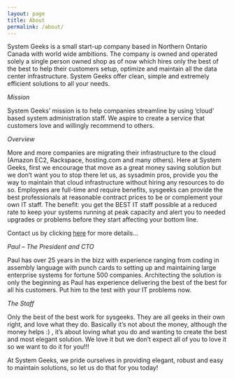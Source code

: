 ```yaml
---
layout: page
title: About
permalink: /about/
---
```


System Geeks is a small start-up company based in Northern Ontario Canada with world wide ambitions. The company is owned and operated solely a single person owned shop as of now which hires only the best of the best to help their customers setup, optimize and maintain all the data center infrastructure. System Geeks offer clean, simple and extremely efficient solutions to all your needs.

*Mission*

System Geeks’ mission is to help companies streamline by using ‘cloud’ based system administration staff. We aspire to create a service that customers love and willingly recommend to others.

*Overview*

More and more companies are migrating their infrastructure to the cloud (Amazon EC2, Rackspace, hosting.com and many others). Here at System Geeks, first we encourage that move as a great money saving solution but we don’t want you to stop there let us, as sysadmin pros, provide you the way to maintain that cloud infrastructure without hiring any resources to do so. Employees are full-time and require benefits, sysgeeks can provide the best professionals at reasonable contract prices to be or complement your own IT staff. The benefit: you get the BEST IT staff possible at a reduced rate to keep your systems running at peak capacity and alert you to needed upgrades or problems before they start affecting your bottom line.

Contact us by clicking [here](/contact/) for more details…

*Paul – The President and CTO*

Paul has over 25 years in the bizz with experience ranging from coding in assembly language with punch cards to setting up and maintaining large enterprise systems for fortune 500 companies. Architecting the solution is only the beginning as Paul has experience delivering the best of the best for all his customers. Put him to the test with your IT problems now.

*The Staff*

Only the best of the best work for sysgeeks. They are all geeks in their own right, and love what they do. Basically it’s not about the money, although the money helps :) , it’s about loving what you do and wanting to create the best and most elegant solution. We love it but we don’t expect all of you to love it so we want to do it for you!!!

At System Geeks, we pride ourselves in providing elegant, robust and easy to maintain solutions, so let us do that for you today!
